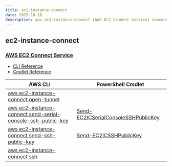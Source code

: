 ```yaml
---
title: ec2-instance-connect
date: 2025-10-18
description: aws ec2-instance-connect (AWS EC2 Connect Service) command/cmdlet list.
---
```


## ec2-instance-connect

### [AWS EC2 Connect Service](https://aws.amazon.com/ec2/)

* [CLI Reference](https://awscli.amazonaws.com/v2/documentation/api/latest/reference/ec2-instance-connect/index.html)
* [Cmdlet Reference](https://docs.aws.amazon.com/powershell/latest/reference/items/EC2InstanceConnect_cmdlets.html)

|AWS CLI|PowerShell Cmdlet|
|----|----|
|[aws ec2-instance-connect open-tunnel](https://awscli.amazonaws.com/v2/documentation/api/latest/reference/ec2-instance-connect/open-tunnel.html)||
|[aws ec2-instance-connect send-serial-console-ssh-public-key](https://awscli.amazonaws.com/v2/documentation/api/latest/reference/ec2-instance-connect/send-serial-console-ssh-public-key.html)|[Send-EC2ICSerialConsoleSSHPublicKey](https://docs.aws.amazon.com/powershell/latest/reference/items/Send-EC2ICSerialConsoleSSHPublicKey.html)|
|[aws ec2-instance-connect send-ssh-public-key](https://awscli.amazonaws.com/v2/documentation/api/latest/reference/ec2-instance-connect/send-ssh-public-key.html)|[Send-EC2ICSSHPublicKey](https://docs.aws.amazon.com/powershell/latest/reference/items/Send-EC2ICSSHPublicKey.html)|
|[aws ec2-instance-connect ssh](https://awscli.amazonaws.com/v2/documentation/api/latest/reference/ec2-instance-connect/ssh.html)||

